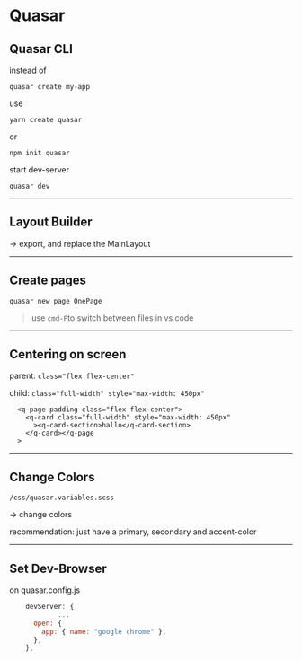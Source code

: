 # Quasar

## Quasar CLI

instead of

```
quasar create my-app
```

use

```
yarn create quasar
```

or

```
npm init quasar
```

start dev-server

```
quasar dev
```

------

## Layout Builder

-> export, and replace the MainLayout

------

## Create pages

```
quasar new page OnePage
```

> use `cmd-P`to switch between files in vs code

------

## Centering on screen

parent: `class="flex flex-center"`

child: `class="full-width" style="max-width: 450px"`

```vue
  <q-page padding class="flex flex-center">
    <q-card class="full-width" style="max-width: 450px"
      ><q-card-section>hallo</q-card-section>
    </q-card></q-page
  >
```

------

## Change Colors

`/css/quasar.variables.scss`

-> change colors

recommendation: just have a primary, secondary and accent-color

------

## Set Dev-Browser

on quasar.config.js

```js
    devServer: {
			...
      open: {
        app: { name: "google chrome" },
      },
    },
```

